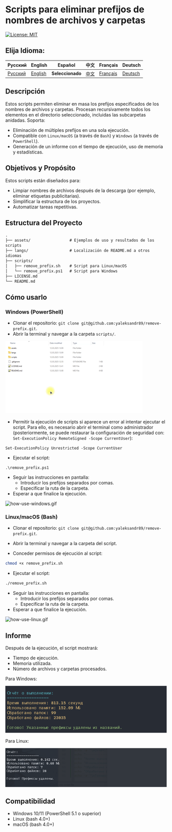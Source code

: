 # Scripts para eliminar prefijos de nombres de archivos y carpetas

[![License: MIT](https://img.shields.io/badge/License-MIT-blue.svg)](LICENSE)

## Elija Idioma:

| Русский                                                     | English                   | Español                              | 中文                              | Français                              | Deutsch                              |
|-------------------------------------------------------------|---------------------------|--------------------------------------|---------------------------------|---------------------------------------|--------------------------------------|
| [Русский](../README.md) | [English](./README_en.md) | **Seleccionado** | [中文](./README_zh.md) | [Français](./README_fr.md) | [Deutsch](./README_de.md) |

## Descripción

Estos scripts permiten eliminar en masa los prefijos especificados de los nombres de archivos y carpetas. Procesan recursivamente todos los elementos en el directorio seleccionado, incluidas las subcarpetas anidadas. Soporta:
- Eliminación de múltiples prefijos en una sola ejecución.
- Compatible con `Linux/macOS` (a través de `Bash`) y `Windows` (a través de `PowerShell`).
- Generación de un informe con el tiempo de ejecución, uso de memoria y estadísticas.

## Objetivos y Propósito

Estos scripts están diseñados para:

- Limpiar nombres de archivos después de la descarga (por ejemplo, eliminar etiquetas publicitarias).
- Simplificar la estructura de los proyectos.
- Automatizar tareas repetitivas.

## Estructura del Proyecto

```text
.
├── assets/                 # Ejemplos de uso y resultados de los scripts
├── langs/                  # Localización de README.md a otros idiomas
├── scripts/
│   ├── remove_prefix.sh    # Script para Linux/macOS
│   └── remove_prefix.ps1   # Script para Windows
├── LICENSE.md
└── README.md
```
## Cómo usarlo

### Windows (PowerShell)

- Clonar el repositorio: `git clone git@github.com:yaleksandr89/remove-prefix.git`.
- Abrir la terminal y navegar a la carpeta `scripts/`.

![go-to-scripts.gif](../assets/go-to-scripts.gif)

- Permitir la ejecución de scripts si aparece un error al intentar ejecutar el script. Para ello, es necesario abrir el terminal como administrador (posteriormente, se puede restaurar la configuración de seguridad con: `Set-ExecutionPolicy RemoteSigned -Scope CurrentUser`):
```shell
Set-ExecutionPolicy Unrestricted -Scope CurrentUser
```
- Ejecutar el script:
```shell
.\remove_prefix.ps1
```
- Seguir las instrucciones en pantalla:
    - Introducir los prefijos separados por comas.
    - Especificar la ruta de la carpeta.
- Esperar a que finalice la ejecución.

![how-use-windows.gif](../assets/how-use-windows.gif)

### Linux/macOS (Bash)

- Clonar el repositorio: `git clone git@github.com:yaleksandr89/remove-prefix.git`.
- Abrir la terminal y navegar a la carpeta del script.

- Conceder permisos de ejecución al script:
```bash
chmod +x remove_prefix.sh
```
- Ejecutar el script:
```bash
./remove_prefix.sh
```
- Seguir las instrucciones en pantalla:
    - Introducir los prefijos separados por comas.
    - Especificar la ruta de la carpeta.
- Esperar a que finalice la ejecución.

![how-use-linux.gif](../assets/how-use-linux.gif)

## Informe

Después de la ejecución, el script mostrará:

- Tiempo de ejecución.
- Memoria utilizada.
- Número de archivos y carpetas procesados.

Para Windows:

![windows-result.png](../assets/windows-result.png)

Para Linux:

![linux-result.png](../assets/linux-result.png)

## Compatibilidad

- Windows 10/11 (PowerShell 5.1 o superior)
- Linux (bash 4.0+)
- macOS (bash 4.0+)

